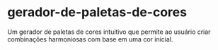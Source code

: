 # gerador-de-paletas-de-cores
Um gerador de paletas de cores intuitivo que permite ao usuário criar combinações harmoniosas com base em uma cor inicial.
